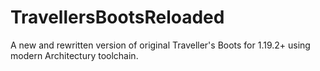 # TravellersBootsReloaded
A new and rewritten version of original Traveller's Boots for 1.19.2+ using modern Architectury toolchain.
